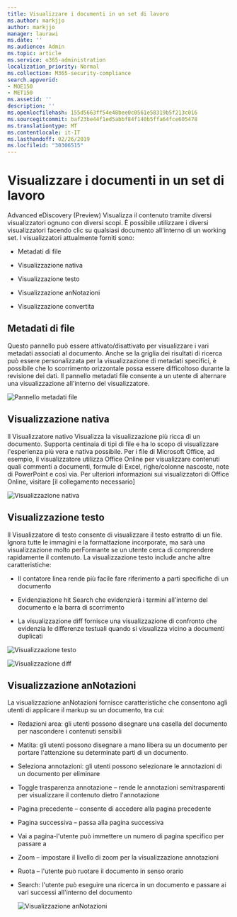 ```yaml
---
title: Visualizzare i documenti in un set di lavoro
ms.author: markjjo
author: markjjo
manager: laurawi
ms.date: ''
ms.audience: Admin
ms.topic: article
ms.service: o365-administration
localization_priority: Normal
ms.collection: M365-security-compliance
search.appverid:
- MOE150
- MET150
ms.assetid: ''
description: ''
ms.openlocfilehash: 155d5663ff54e48bee0c0561e58319b5f213c016
ms.sourcegitcommit: baf23be44f1ed5abbf84f140b5ffa64fce605478
ms.translationtype: MT
ms.contentlocale: it-IT
ms.lasthandoff: 02/26/2019
ms.locfileid: "30306515"
---
```

# <a name="view-documents-in-a-working-set"></a>Visualizzare i documenti in un set di lavoro

Advanced eDiscovery (Preview) Visualizza il contenuto tramite diversi visualizzatori ognuno con diversi scopi. È possibile utilizzare i diversi visualizzatori facendo clic su qualsiasi documento all'interno di un working set. I visualizzatori attualmente forniti sono:

- Metadati di file  

- Visualizzazione nativa
- Visualizzazione testo
- Visualizzazione anNotazioni
- Visualizzazione convertita

## <a name="file-metadata"></a>Metadati di file  


Questo pannello può essere attivato/disattivato per visualizzare i vari metadati associati al documento. Anche se la griglia dei risultati di ricerca può essere personalizzata per la visualizzazione di metadati specifici, è possibile che lo scorrimento orizzontale possa essere difficoltoso durante la revisione dei dati. Il pannello metadati file consente a un utente di alternare una visualizzazione all'interno del visualizzatore.

![Pannello metadati file
](../media/Reviewimage2.png)

## <a name="native-view"></a>Visualizzazione nativa

Il Visualizzatore nativo Visualizza la visualizzazione più ricca di un documento. Supporta centinaia di tipi di file e ha lo scopo di visualizzare l'esperienza più vera e nativa possibile. Per i file di Microsoft Office, ad esempio, il visualizzatore utilizza Office Online per visualizzare contenuti quali commenti a documenti, formule di Excel, righe/colonne nascoste, note di PowerPoint e così via. Per ulteriori informazioni sui visualizzatori di Office Online, visitare \[il collegamento necessario\]

![Visualizzazione nativa
](../media/Reviewimage3.png)

## <a name="text-view"></a>Visualizzazione testo

Il Visualizzatore di testo consente di visualizzare il testo estratto di un file. Ignora tutte le immagini e la formattazione incorporate, ma sarà una visualizzazione molto perFormante se un utente cerca di comprendere rapidamente il contenuto. La visualizzazione testo include anche altre caratteristiche:

  - Il contatore linea rende più facile fare riferimento a parti specifiche di un documento

  - Evidenziazione hit Search che evidenzierà i termini all'interno del documento e la barra di scorrimento

  - La visualizzazione diff fornisce una visualizzazione di confronto che evidenzia le differenze testuali quando si visualizza vicino a documenti duplicati

![Visualizzazione testo
](../media/Reviewimage4.png)

![Visualizzazione diff
](../media/Reviewimage5.png)

## <a name="annotate-view"></a>Visualizzazione anNotazioni

La visualizzazione anNotazioni fornisce caratteristiche che consentono agli utenti di applicare il markup su un documento, tra cui:

  - Redazioni area: gli utenti possono disegnare una casella del documento per nascondere i contenuti sensibili

  - Matita: gli utenti possono disegnare a mano libera su un documento per portare l'attenzione su determinate parti di un documento.

  - Seleziona annotazioni: gli utenti possono selezionare le annotazioni di un documento per eliminare

  - Toggle trasparenza annotazione – rende le annotazioni semitrasparenti per visualizzare il contenuto dietro l'annotazione

  - Pagina precedente – consente di accedere alla pagina precedente

  - Pagina successiva – passa alla pagina successiva

  - Vai a pagina-l'utente può immettere un numero di pagina specifico per passare a

  - Zoom – impostare il livello di zoom per la visualizzazione annotazioni

  - Ruota – l'utente può ruotare il documento in senso orario

  - Search: l'utente può eseguire una ricerca in un documento e passare ai vari successi all'interno del documento
    
    ![Visualizzazione anNotazioni
    ](../media/Reviewimage1.png)